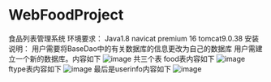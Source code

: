 # WebFoodProject
食品列表管理系统
环境要求：
Java1.8
navicat premium 16
tomcat9.0.38
安装说明：
用户需要将BaseDao中的有关数据库的信息更改为自己的数据库
用户需建立一个新的数据库。内容如下
![image](https://github.com/niumaaba/WebFoodProject/assets/108407641/fc836941-40c6-4094-8d39-30e22ebd9599)
共三个表
food表内容如下
![image](https://github.com/niumaaba/WebFoodProject/assets/108407641/b51d763b-84a0-439a-9189-78ea79603fc7)
ftype表内容如下
![image](https://github.com/niumaaba/WebFoodProject/assets/108407641/81be818b-bd10-4a5b-93e9-6bdf9680626d)
最后是userinfo内容如下
![image](https://github.com/niumaaba/WebFoodProject/assets/108407641/58b7a150-82ed-43be-a495-4a829d6648a0)

